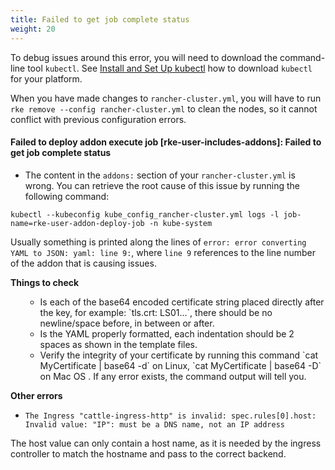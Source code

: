 ```yaml
---
title: Failed to get job complete status
weight: 20
---
```


To debug issues around this error, you will need to download the command-line tool `kubectl`. See [Install and Set Up kubectl](https://kubernetes.io/docs/tasks/tools/install-kubectl/) how to download `kubectl` for your platform.

When you have made changes to `rancher-cluster.yml`, you will have to run `rke remove --config rancher-cluster.yml` to clean the nodes, so it cannot conflict with previous configuration errors.

#### Failed to deploy addon execute job [rke-user-includes-addons]: Failed to get job complete status

* The content in the `addons:` section of your `rancher-cluster.yml` is wrong. You can retrieve the root cause of this issue by running the following command:

```
kubectl --kubeconfig kube_config_rancher-cluster.yml logs -l job-name=rke-user-addon-deploy-job -n kube-system
```

Usually something is printed along the lines of `error: error converting YAML to JSON: yaml: line 9:`, where `line 9` references to the line number of the addon that is causing issues.

<b>Things to check</b>
<ul>
<ul>
<li>Is each of the base64 encoded certificate string placed directly after the key, for example: `tls.crt: LS01...`, there should be no newline/space before, in between or after.</li>
<li>Is the YAML properly formatted, each indentation should be 2 spaces as shown in the template files.</li>
<li>Verify the integrity of your certificate by running this command `cat MyCertificate | base64 -d` on Linux, `cat MyCertificate | base64 -D` on Mac OS . If any error exists, the command output will tell you.
</ul>
</ul>

<b>Other errors</b>

* `The Ingress "cattle-ingress-http" is invalid: spec.rules[0].host: Invalid value: "IP": must be a DNS name, not an IP address`

The host value can only contain a host name, as it is needed by the ingress controller to match the hostname and pass to the correct backend.
